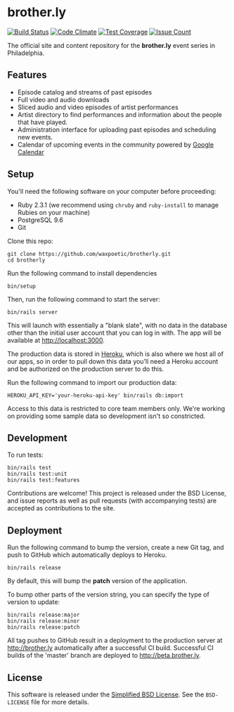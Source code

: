 # brother.ly

[![Build Status](https://travis-ci.org/waxpoetic/brotherly.svg?branch=master)](https://travis-ci.org/waxpoetic/brotherly)
[![Code Climate](https://codeclimate.com/github/waxpoetic/brotherly/badges/gpa.svg)](https://codeclimate.com/github/waxpoetic/brotherly)
[![Test Coverage](https://codeclimate.com/github/waxpoetic/brotherly/badges/coverage.svg)](https://codeclimate.com/github/waxpoetic/brotherly/coverage)
[![Issue Count](https://codeclimate.com/github/waxpoetic/brotherly/badges/issue_count.svg)](https://codeclimate.com/github/waxpoetic/brotherly)

The official site and content repository for the **brother.ly** event
series in Philadelphia.

## Features

- Episode catalog and streams of past episodes
- Full video and audio downloads
- Sliced audio and video episodes of artist performances
- Artist directory to find performances and information about the
  people that have played.
- Administration interface for uploading past episodes and scheduling
  new events.
- Calendar of upcoming events in the community powered by
  [Google Calendar](https://calendar.google.com/calendar/embed?src=brotherlyparty%40gmail.com&ctz=America/New_York)

## Setup

You'll need the following software on your computer before proceeding:

- Ruby 2.3.1 (we recommend using `chruby` and `ruby-install` to manage Rubies on your machine)
- PostgreSQL 9.6
- Git

Clone this repo:

    git clone https://github.com/waxpoetic/brotherly.git
    cd brotherly

Run the following command to install dependencies

    bin/setup

Then, run the following command to start the server:

    bin/rails server

This will launch with essentially a "blank slate", with no data in the
database other than the initial user account that you can log in with.
The app will be available at <http://localhost:3000>.

The production data is stored in [Heroku](http://heroku.com), which is
also where we host all of our apps, so in order to pull down this data
you'll need a Heroku account and be authorized on the production server
to do this.

Run the following command to import our production data:

    HEROKU_API_KEY='your-heroku-api-key' bin/rails db:import

Access to this data is restricted to core team members only. We're
working on providing some sample data so development isn't so
constricted.

## Development

To run tests:

    bin/rails test
    bin/rails test:unit
    bin/rails test:features

Contributions are welcome! This project is released under the BSD
License, and issue reports as well as pull requests (with accompanying
tests) are accepted as contributions to the site.

## Deployment

Run the following command to bump the version, create a new Git tag, and
push to GitHub which automatically deploys to Heroku.

    bin/rails release

By default, this will bump the **patch** version of the application.

To bump other parts of the version string, you can specify the type of
version to update:

    bin/rails release:major
    bin/rails release:minor
    bin/rails release:patch

All tag pushes to GitHub result in a deployment to the production
server at http://brother.ly automatically after a successful CI build.
Successful CI builds of the 'master' branch are deployed to
http://beta.brother.ly.

## License

This software is released under the [Simplified BSD
License](https://opensource.org/licenses/BSD-2-Clause). See the
`BSD-LICENSE` file for more details.
